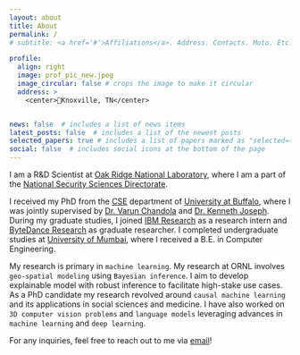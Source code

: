 ```yaml
---
layout: about
title: About
permalink: /
# subtitle: <a href='#'>Affiliations</a>. Address. Contacts. Moto. Etc.

profile:
  align: right
  image: prof_pic_new.jpeg
  image_circular: false # crops the image to make it circular
  address: >
    <center>📍Knoxville, TN</center>


news: false  # includes a list of news items
latest_posts: false  # includes a list of the newest posts
selected_papers: true # includes a list of papers marked as "selected={true}"
social: false  # includes social icons at the bottom of the page
---
```

I am a R&D Scientist at [Oak Ridge National Laboratory](https://www.ornl.gov), where I am a part of the [National Security Sciences Directorate](https://www.ornl.gov/science-area/national-security). 

I received my PhD from the [CSE](https://engineering.buffalo.edu/computer-science-engineering/people/phd-candidates.html) department of [University at Buffalo](https://www.buffalo.edu), where I was jointly supervised by [Dr. Varun Chandola](https://ubdsgroup.github.io/team/varun-chandola/) and [Dr. Kenneth Joseph](https://kennyjoseph.github.io). During my graduate studies, I joined [IBM Research](https://research.ibm.com/publications/tablecnn-deep-learning-framework-for-learning-tabular-data) as a research intern and [ByteDance Research](https://www.bytedance.com/en/) as graduate researcher. I completed undergraduate studies at [University of Mumbai](https://mu.ac.in), where I received a B.E. in Computer Engineering.

My research is primary in `machine learning`. My research at ORNL involves `geo-spatial modeling` using `Bayesian inference`. I aim to develop explainable model with robust inference to facilitate high-stake use cases. As a PhD candidate my research revolved around `causal machine learning` and its applications in social sciences and medicine. I have also worked on `3D computer vision problems` and `language models` leveraging advances in `machine learning` and `deep learning`. 

For any inquiries, feel free to reach out to me via [email](mailto:pranavgi@buffalo.edu)!

 